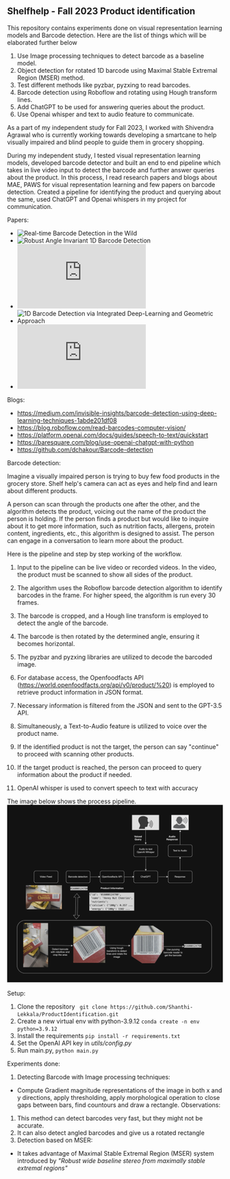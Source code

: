 ## Shelfhelp - Fall 2023 Product identification


This repository contains experiments done on visual representation learning models and Barcode detection. Here are the list of things which will be elaborated further below
1. Use Image processing techniques to detect barcode as a baseline model.
2. Object detection for rotated 1D barcode using Maximal Stable Extremal Region (MSER) method.
3. Test different methods like pyzbar, pyzxing to read barcodes.
4. Barcode detection using Roboflow and rotating using Hough transform lines.
5. Add ChatGPT to be used for answering queries about the product.
6. Use Openai whisper and text to audio feature to communicate.


As a part of my independent study for Fall 2023, I worked with Shivendra Agrawal who is currently working towards developing a smartcane to help visually impaired and blind people to guide them in grocery shopping.

During my independent study, I tested visual representation learning models, developed barcode detector and built an end to end pipeline which takes in live video input to detect the barcode and further answer queries about the product. In this process, I read research papers and blogs about MAE, PAWS for visual representation learning and few papers on barcode detection. Created a pipeline for identifying the product and querying about the same, used ChatGPT and Openai whispers in my project for communication.

Papers:
- ![Real-time Barcode Detection in the Wild](https://ieeexplore.ieee.org/stamp/stamp.jsp?tp=&arnumber=7045893)
- ![Robust Angle Invariant 1D Barcode Detection](https://ieeexplore.ieee.org/stamp/stamp.jsp?tp=&arnumber=6778302)
- ![A Study on Multiple Barcode Detection from an Image in Business System](https://www.researchgate.net/profile/Atiqul-Islam-Chowdhury/publication/330667113_A_Study_on_Multiple_Barcode_Detection_from_an_Image_in_Business_System/links/5c6ee993299bf1268d1b8812/A-Study-on-Multiple-Barcode-Detection-from-an-Image-in-Business-System.pdf)
- ![1D Barcode Detection via Integrated Deep-Learning and Geometric Approach](https://www.mdpi.com/2076-3417/9/16/3268)
- ![Robust Speech Recognition via Large-Scale Weak Supervision](https://cdn.openai.com/papers/whisper.pdf)

Blogs:
- https://medium.com/invisible-insights/barcode-detection-using-deep-learning-techniques-1abde201df08
- https://blog.roboflow.com/read-barcodes-computer-vision/
- https://platform.openai.com/docs/guides/speech-to-text/quickstart
- https://baresquare.com/blog/use-openai-chatgpt-with-python
- https://github.com/dchakour/Barcode-detection


Barcode detection:

Imagine a visually impaired person is trying to buy few food products in the grocery store. Shelf help's camera can act as eyes and help find and learn about different products. 

A person can scan through the products one after the other, and the algorithm detects the product, voicing out the name of the product the person is holding. If the person finds a product but would like to inquire about it to get more information, such as nutrition facts, allergens, protein content, ingredients, etc., this algorithm is designed to assist. The person can engage in a conversation to learn more about the product.

Here is the pipeline and step by step working of the workflow.
1. Input to the pipeline can be live video or recorded videos. In the video, the product must be scanned to show all sides of the product.

2. The algorithm uses the Roboflow barcode detection algorithm to identify barcodes in the frame. For higher speed, the algorithm is run every 30 frames.

3. The barcode is cropped, and a Hough line transform is employed to detect the angle of the barcode.

4. The barcode is then rotated by the determined angle, ensuring it becomes horizontal.

5. The pyzbar and pyzxing libraries are utilized to decode the barcoded image.

6. For database access, the Openfoodfacts API (https://world.openfoodfacts.org/api/v0/product/%20) is employed to retrieve product information in JSON format.

7. Necessary information is filtered from the JSON and sent to the GPT-3.5 API.

8. Simultaneously, a Text-to-Audio feature is utilized to voice over the product name.

9. If the identified product is not the target, the person can say "continue" to proceed with scanning other products.

10. If the target product is reached, the person can proceed to query information about the product if needed.

11. OpenAI whisper is used to convert speech to text with accuracy

The image below shows the process pipeline.
![Pipeline](images/Pipeline_diagram.png)

Setup:
1. Clone the repository ``` git clone https://github.com/Shanthi-Lekkala/ProductIdentification.git```
2. Create a new virtual env with python-3.9.12  ```conda create -n env python=3.9.12```
2. Install the requirements ```pip install -r requirements.txt```
3. Set the OpenAI API key in *utils/config.py* 
4. Run main.py, ```python main.py```

Experiments done:
1. Detecting Barcode with Image processing techniques: 
  - Compute Gradient magnitude representations of the image in both x and y directions, apply thresholding, apply morphological operation to close gaps between bars, find countours and draw a rectangle.
  Observations:
  1. This method can detect barcodes very fast, but they might not be accurate.
  2. It can also detect angled barcodes and give us a rotated rectangle
2. Detection based on MSER:
  - It takes advantage of Maximal Stable Extremal Region (MSER) system introduced by _"Robust wide
baseline stereo from maximally stable extremal regions"_



